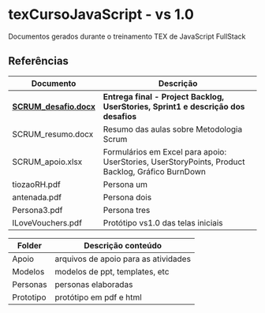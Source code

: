 # texCursoJavaScript - vs 1.0
Documentos gerados durante o treinamento TEX de JavaScript FullStack

## Referências

Documento            | Descrição
-------------------- | ------------------------------------------------
**[SCRUM_desafio.docx](https://view.officeapps.live.com/op/view.aspx?src=https%3A%2F%2Fraw.githubusercontent.com%2Ffcervant%2FtexCursoJavaScript%2Fmain%2FSCRUM_desafio.docx&wdOrigin=BROWSELINK)**   | **Entrega final - Project Backlog, UserStories, Sprint1 e descrição dos desafios**
SCRUM_resumo.docx    | Resumo das aulas sobre Metodologia Scrum
SCRUM_apoio.xlsx     | Formulários em Excel para apoio: UserStories, UserStoryPoints, Product Backlog, Gráfico BurnDown
tiozaoRH.pdf         | Persona um
antenada.pdf         | Persona dois
Persona3.pdf         | Persona tres
ILoveVouchers.pdf    | Protótipo vs1.0 das telas iniciais

Folder               | Descrição conteúdo
---------------------| ------------------------------------------------
Apoio		             | arquivos de apoio para as atividades
Modelos              | modelos de ppt, templates, etc
Personas	           | personas elaboradas
Prototipo 	         | protótipo em pdf e html
